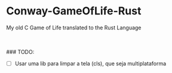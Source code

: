 # Conway-GameOfLife-Rust
My old C Game of Life translated to the Rust Language


<br>
<br>
### TODO:

- [ ] Usar uma lib para limpar a tela (cls), que seja multiplataforma